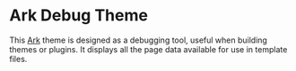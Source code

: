 # Ark Debug Theme

[1]: https://github.com/dmulholl/ark

This [Ark][1] theme is designed as a debugging tool, useful when building themes or plugins.
It displays all the page data available for use in template files.
